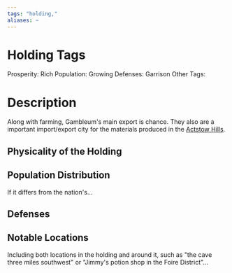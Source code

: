 ```yaml
---
tags: "holding,"
aliases: ~
---
```


# Holding Tags

Prosperity: Rich
Population: Growing
Defenses: Garrison
Other Tags:

# Description

Along with farming, Gambleum's main export is chance. They also are a important import/export city for the materials produced in the [Actstow Hills](..\..\World%20Features\Natural%20or%20Territory\Actstow%20Hills.md).

## Physicality of the Holding

## Population Distribution

If it differs from the nation's...

## Defenses

## Notable Locations

Including both locations in the holding and around it, such as "the cave three miles southwest" or "Jimmy's potion shop in the Foire District"...

